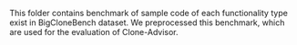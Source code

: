 This folder contains benchmark of sample code of each functionality type exist in BigCloneBench dataset.
We preprocessed this benchmark, which are used for the evaluation of Clone-Advisor.
